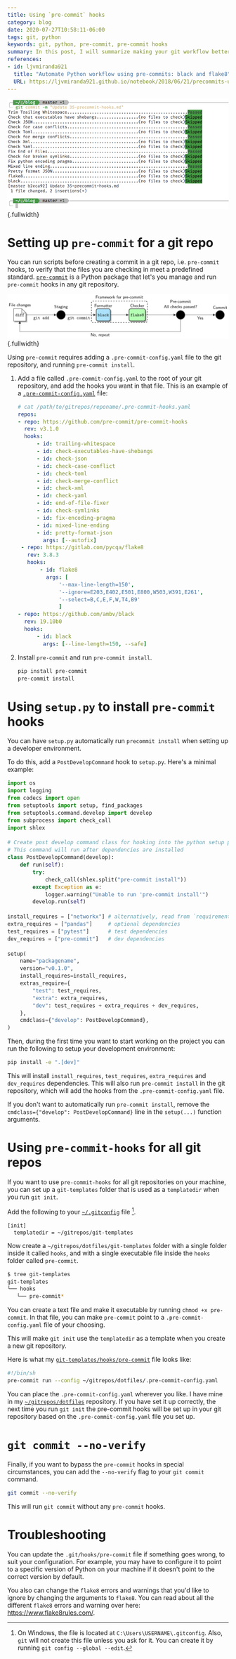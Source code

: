 ```yaml
---
title: Using `pre-commit` hooks
category: blog
date: 2020-07-27T10:58:11-06:00
tags: git, python
keywords: git, python, pre-commit, pre-commit hooks
summary: In this post, I will summarize making your git workflow better with pre-commit hooks
references:
- id: ljvmiranda921
  title: "Automate Python workflow using pre-commits: black and flake8"
  URL: https://ljvmiranda921.github.io/notebook/2018/06/21/precommits-using-black-and-flake8/
---
```


![Running `git commit` with `pre-commit` hooks](images/pre-commit-hooks.png){.fullwidth}

# Setting up `pre-commit` for a git repo

You can run scripts before creating a commit in a git repo, i.e. `pre-commit` hooks, to verify that the files you are checking in meet a predefined standard.
[`pre-commit`](https://pre-commit.com/) is a Python package that let's you manage and run `pre-commit` hooks in any git repository.

![Pre-commit pipeline with `black` and `flake8` [@ljvmiranda921]](images/precommit_pipeline.png){.fullwidth}

Using `pre-commit` requires adding a `.pre-commit-config.yaml` file to the git repository, and running `pre-commit install`.

1) Add a file called `.pre-commit-config.yaml` to the root of your git repository, and add the hooks you want in that file. This is an example of a [`.pre-commit-config.yaml`](https://github.com/kdheepak/dotfiles/blob/48567f59c346c00318a670269e3e52172d469f75/.pre-commit-config.yaml) file:
   ```yaml
   # cat /path/to/gitrepos/reponame/.pre-commit-hooks.yaml
   repos:
   - repo: https://github.com/pre-commit/pre-commit-hooks
     rev: v3.1.0
     hooks:
         - id: trailing-whitespace
         - id: check-executables-have-shebangs
         - id: check-json
         - id: check-case-conflict
         - id: check-toml
         - id: check-merge-conflict
         - id: check-xml
         - id: check-yaml
         - id: end-of-file-fixer
         - id: check-symlinks
         - id: fix-encoding-pragma
         - id: mixed-line-ending
         - id: pretty-format-json
           args: [--autofix]
    - repo: https://gitlab.com/pycqa/flake8
      rev: 3.8.3
      hooks:
          - id: flake8
            args: [
                '--max-line-length=150',
                '--ignore=E203,E402,E501,E800,W503,W391,E261',
                '--select=B,C,E,F,W,T4,B9'
                ]
   - repo: https://github.com/ambv/black
     rev: 19.10b0
     hooks:
         - id: black
           args: [--line-length=150, --safe]
   ```
3) Install `pre-commit` and run `pre-commit install`.
   ```bash
   pip install pre-commit
   pre-commit install
   ```

# Using `setup.py` to install `pre-commit` hooks

You can have `setup.py` automatically run `precommit install` when setting up a developer environment.

To do this, add a `PostDevelopCommand` hook to `setup.py`. Here's a minimal example:

```python
import os
import logging
from codecs import open
from setuptools import setup, find_packages
from setuptools.command.develop import develop
from subprocess import check_call
import shlex

# Create post develop command class for hooking into the python setup process
# This command will run after dependencies are installed
class PostDevelopCommand(develop):
    def run(self):
        try:
            check_call(shlex.split("pre-commit install"))
        except Exception as e:
            logger.warning("Unable to run 'pre-commit install'")
        develop.run(self)

install_requires = ["networkx"] # alternatively, read from `requirements.txt`
extra_requires = ["pandas"]     # optional dependencies
test_requires = ["pytest"]      # test dependencies
dev_requires = ["pre-commit"]   # dev dependencies

setup(
    name="packagename",
    version="v0.1.0",
    install_requires=install_requires,
    extras_require={
        "test": test_requires,
        "extra": extra_requires,
        "dev": test_requires + extra_requires + dev_requires,
    },
    cmdclass={"develop": PostDevelopCommand},
)
```

Then, during the first time you want to start working on the project you can run the following to setup your development environment:

```bash
pip install -e ".[dev]"
```

This will install `install_requires`, `test_requires`, `extra_requires` and `dev_requires` dependencies.
This will also run `pre-commit install` in the git repository, which will add the hooks from the `.pre-commit-config.yaml` file.

If you don't want to automatically run `pre-commit install`, remove the `cmdclass={"develop": PostDevelopCommand}` line in the `setup(...)` function arguments.

# Using `pre-commit-hooks` for all git repos

If you want to use `pre-commit-hooks` for all git repositories on your machine, you can set up a `git-templates` folder that is used as a `templatedir` when you run `git init`.

Add the following to your [`~/.gitconfig`](https://github.com/kdheepak/dotfiles/blob/48567f59c346c00318a670269e3e52172d469f75/gitconfig#L176-L177) file [^gitconfig].

[^gitconfig]:
    On Windows, the file is located at `C:\Users\USERNAME\.gitconfig`.
    Also, `git` will not create this file unless you ask for it.
    You can create it by running `git config --global --edit`.

```gitconfig
[init]
  templatedir = ~/gitrepos/git-templates
```

Now create a `~/gitrepos/dotfiles/git-templates` folder with a single folder inside it called `hooks`, and with a single executable file inside the `hooks` folder called `pre-commit`.

```bash
$ tree git-templates
git-templates
└── hooks
   └── pre-commit*
```

You can create a text file and make it executable by running `chmod +x pre-commit`.
In that file, you can make `pre-commit` point to a `.pre-commit-config.yaml` file of your choosing.

This will make `git init` use the `templatedir` as a template when you create a new git repository.

Here is what my [`git-templates/hooks/pre-commit`](https://github.com/kdheepak/dotfiles/blob/48567f59c346c00318a670269e3e52172d469f75/git-templates/hooks/pre-commit) file looks like:

```bash
#!/bin/sh
pre-commit run --config ~/gitrepos/dotfiles/.pre-commit-config.yaml
```

You can place the `.pre-commit-config.yaml` wherever you like.
I have mine in my [`~/gitrepos/dotfiles`](https://github.com/kdheepak/dotfiles/) repository.
If you have set it up correctly, the next time you run `git init` the pre-commit hooks will be set up in your git repository based on the `.pre-commit-config.yaml` file you set up.

# `git commit --no-verify`

Finally, if you want to bypass the `pre-commit` hooks in special circumstances, you can add the `--no-verify` flag to your `git commit` command.

```bash
git commit --no-verify
```

This will run `git commit` without any `pre-commit` hooks.

# Troubleshooting

You can update the `.git/hooks/pre-commit` file if something goes wrong, to suit your configuration.
For example, you may have to configure it to point to a specific version of Python on your machine if it doesn't point to the correct version by default.

You also can change the `flake8` errors and warnings that you'd like to ignore by changing the arguments to `flake8`.
You can read about all the different `flake8` errors and warning over here: <https://www.flake8rules.com/>.
